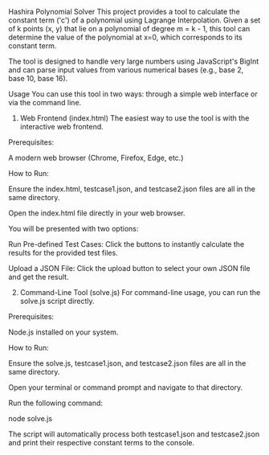 Hashira Polynomial Solver
This project provides a tool to calculate the constant term ('c') of a polynomial using Lagrange Interpolation. Given a set of k points (x, y) that lie on a polynomial of degree m = k - 1, this tool can determine the value of the polynomial at x=0, which corresponds to its constant term.

The tool is designed to handle very large numbers using JavaScript's BigInt and can parse input values from various numerical bases (e.g., base 2, base 10, base 16).

Usage
You can use this tool in two ways: through a simple web interface or via the command line.

1. Web Frontend (index.html)
The easiest way to use the tool is with the interactive web frontend.

Prerequisites:

A modern web browser (Chrome, Firefox, Edge, etc.)

How to Run:

Ensure the index.html, testcase1.json, and testcase2.json files are all in the same directory.

Open the index.html file directly in your web browser.

You will be presented with two options:

Run Pre-defined Test Cases: Click the buttons to instantly calculate the results for the provided test files.

Upload a JSON File: Click the upload button to select your own JSON file and get the result.

2. Command-Line Tool (solve.js)
For command-line usage, you can run the solve.js script directly.

Prerequisites:

Node.js installed on your system.

How to Run:

Ensure the solve.js, testcase1.json, and testcase2.json files are all in the same directory.

Open your terminal or command prompt and navigate to that directory.

Run the following command:

node solve.js

The script will automatically process both testcase1.json and testcase2.json and print their respective constant terms to the console.
